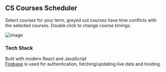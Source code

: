 
## CS Courses Scheduler

Select courses for your term, greyed out courses have time conflicts with the selected courses. 
Double click to change course timings.

![image](https://user-images.githubusercontent.com/21358353/131197413-8b3700b0-c039-48cc-b3b7-be2028229386.png)

### Tech Stack

Built with modern React and JavaScript<br />
[Firebase](https://firebase.google.com/) is used for authentication, fetching/updating live data and hosting.
